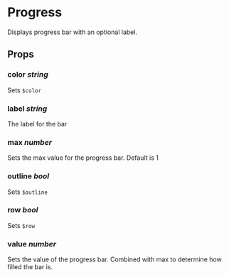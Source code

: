 # Progress
Displays progress bar with an optional label.

## Props

### color _string_
Sets `$color`

### label _string_
The label for the bar

### max _number_
Sets the max value for the progress bar. Default is 1

### outline _bool_
Sets `$outline`

### row _bool_
Sets `$row`

### value _number_
Sets the value of the progress bar. Combined with max to determine how
filled the bar is.
